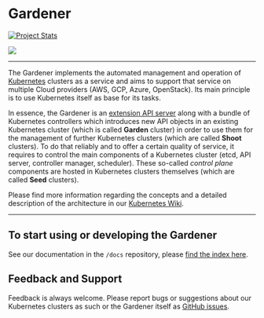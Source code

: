 # Gardener
[![Project Stats](https://www.openhub.net/p/gardener/widgets/project_basic_stats)](https://www.openhub.net/p/gardener)

<script type='text/javascript' src='https://www.openhub.net/p/gardener/widgets/project_basic_stats?format=js'></script>

![](https://github.com/gardener/gardener/blob/master/logo/gardener-large.png)

----

The Gardener implements the automated management and operation of [Kubernetes](https://kubernetes.io/) clusters as a service and aims to support that service on multiple Cloud providers (AWS, GCP, Azure, OpenStack). Its main principle is to use Kubernetes itself as base for its tasks.

In essence, the Gardener is an [extension API server](https://kubernetes.io/docs/tasks/access-kubernetes-api/setup-extension-api-server/) along with a bundle of Kubernetes controllers which introduces new API objects in an existing Kubernetes cluster (which is called **Garden** cluster) in order to use them for the management of further Kubernetes clusters (which are called **Shoot** clusters).
To do that reliably and to offer a certain quality of service, it requires to control the main components of a Kubernetes cluster (etcd, API server, controller manager, scheduler). These so-called *control plane* components are hosted in Kubernetes clusters themselves (which are called **Seed** clusters).

Please find more information regarding the concepts and a detailed description of the architecture in our [Kubernetes Wiki](https://github.com/gardener/documentation/wiki/Architecture).

----

## To start using or developing the Gardener

See our documentation in the `/docs` repository, please [find the index here](docs/README.md).

## Feedback and Support

Feedback is always welcome. Please report bugs or suggestions about our Kubernetes clusters as such or the Gardener itself as [GitHub issues](issues).
